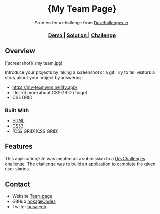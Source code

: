 <!-- Please update value in the {}  -->

<h1 align="center">{My Team Page}</h1>

<div align="center">
   Solution for a challenge from  <a href="http://devchallenges.io" target="_blank">Devchallenges.io</a>.
</div>

<div align="center">
  <h3>
    <a href="https://my-teamwon.netlify.app/">
      Demo
    </a>
    <span> | </span>
    <a href="https://codepen.io/Hashirama-Senju/pen/XWepXVq">
      Solution
    </a>
    <span> | </span>
    <a href="https://devchallenges.io/challenges/hhmesazsqgKXrTkYkt0U">
      Challenge
    </a>
  </h3>
</div>

<!-- OVERVIEW -->

## Overview

![screenshot](./my team.jpg)

Introduce your projects by taking a screenshot or a gif. Try to tell visitors a story about your project by answering:

- https://my-teamwon.netlify.app/
- I learnt more about CSS GRID i forgot
- CSS GRID

### Built With

<!-- This section should list any major frameworks that you built your project using. Here are a few examples.-->

- [HTML](HTML5)
- [CSS3](CSS3)
- [CSS GRID](CSS GRID)

## Features

<!-- List the features of your application or follow the template. Don't share the figma file here :) -->

This application/site was created as a submission to a [DevChallenges](https://devchallenges.io/challenges) challenge. The [challenge](https://devchallenges.io/challenges/hhmesazsqgKXrTkYkt0U) was to build an application to complete the given user stories.


## Contact

- Website [Team page](https://my-teamwon.netlify.app/)
- GitHub [hokageCodes](https://{github.com/kagedevio})
- Twitter [busaryoh](https://{twitter.com/busaryoh})
